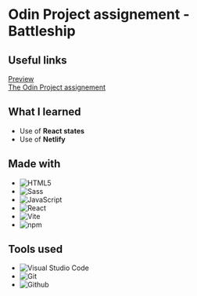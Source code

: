 # Odin Project assignement - Battleship

## Useful links
<a href="https://nineinchclous.github.io/odin-battleship/">Preview</a> <br>
<a href="https://www.theodinproject.com/lessons/node-path-react-new-cv-application">The Odin Project assignement</a>

## What I learned
- Use of **React states**
- Use of **Netlify**

## Made with
- ![HTML5](https://img.shields.io/badge/html5-%23323330.svg?style=for-the-badge&logo=html5&logoColor=%23E34F26)   
- ![Sass](https://img.shields.io/badge/Sass-%23323330.svg?style=for-the-badge&logo=sass&logoColor=pink)   
- ![JavaScript](https://img.shields.io/badge/javascript-%23323330.svg?style=for-the-badge&logo=javascript&logoColor=%23F7DF1E)
- ![React](https://img.shields.io/badge/react-%23323330.svg?style=for-the-badge&logo=react&logoColor=light-blue)
- ![Vite](https://img.shields.io/badge/vite-%23323330.svg?style=for-the-badge&logo=vite&logoColor=yellow)
- ![npm](https://img.shields.io/badge/npm-%23323330.svg?style=for-the-badge&logo=npm&logoColor=red)

## Tools used
- ![Visual Studio Code](https://img.shields.io/badge/Visual%20Studio%20Code-%23323330.svg?style=for-the-badge&logo=visual-studio-code&logoColor=blue)
- ![Git](https://img.shields.io/badge/Git-%23323330.svg?style=for-the-badge&logo=git&logoColor=orange)
- ![Github](https://img.shields.io/badge/Github-%23323330.svg?style=for-the-badge&logo=github&logoColor=gray)
